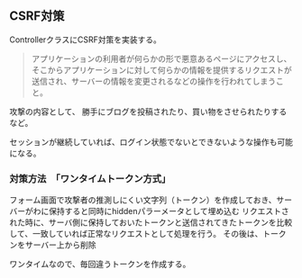 ## CSRF対策

ControllerクラスにCSRF対策を実装する。

> アプリケーションの利用者が何らかの形で悪意あるページにアクセスし、そこからアプリケーションに対して何らかの情報を提供するリクエストが送信され、サーバーの情報を変更されるなどの操作を行われてしまうこと。

攻撃の内容として、
勝手にブログを投稿されたり、買い物をさせられたりするなど。

セッションが継続していれば、ログイン状態でないとできないような操作も可能になる。

### 対策方法　「ワンタイムトークン方式」

フォーム画面で攻撃者の推測しにくい文字列（トークン）を作成しておき、サーバーがわに保持すると同時にhiddenパラーメータとして埋め込む
リクエストされた時に、サーバ側に保持しておいたトークンと送信されてきたトークンを比較して、一致していれば正常なリクエストとして処理を行う。
その後は、トークンをサーバー上から削除

ワンタイムなので、毎回違うトークンを作成する。
